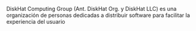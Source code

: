 DiskHat Computing Group (Ant. DiskHat Org. y DiskHat LLC) es una organización de personas dedicadas a distribuir software para facilitar la experiencia del usuario
